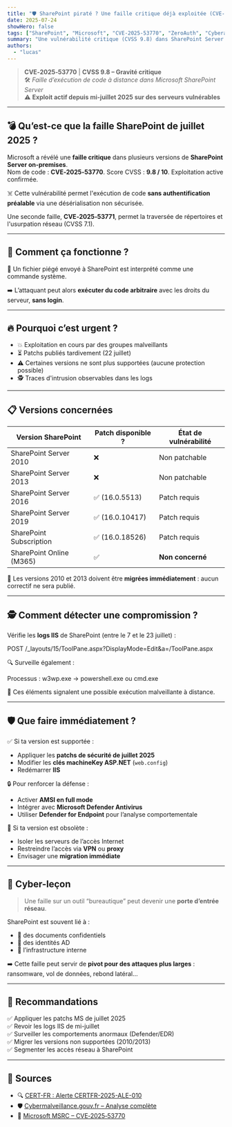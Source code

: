 ```yaml
---
title: "🛡️ SharePoint piraté ? Une faille critique déjà exploitée (CVE‑2025‑53770)"
date: 2025-07-24
showHero: false
tags: ["SharePoint", "Microsoft", "CVE-2025-53770", "ZeroAuth", "Cyberattaque"]
summary: "Une vulnérabilité critique (CVSS 9.8) dans SharePoint Server permet l'exécution de code à distance sans authentification. Déjà exploitée dans la nature, cette faille menace les infrastructures internes non mises à jour."
authors:
  - "lucas"
---
```


> **CVE‑2025‑53770** | **CVSS 9.8 – Gravité critique**  
> 🛠️ *Faille d’exécution de code à distance dans Microsoft SharePoint Server*  
> ⚠️ **Exploit actif depuis mi-juillet 2025 sur des serveurs vulnérables**

---

## 💣 Qu’est-ce que la faille SharePoint de juillet 2025 ?

Microsoft a révélé une **faille critique** dans plusieurs versions de **SharePoint Server on-premises**.  
Nom de code : **CVE‑2025‑53770**. Score CVSS : **9.8 / 10**. Exploitation active confirmée.

☠️ Cette vulnérabilité permet l'exécution de code **sans authentification préalable** via une désérialisation non sécurisée.

Une seconde faille, **CVE‑2025‑53771**, permet la traversée de répertoires et l'usurpation réseau (CVSS 7.1).

---

## 🧠 Comment ça fonctionne ?

🧩 Un fichier piégé envoyé à SharePoint est interprété comme une commande système.

➡️ L’attaquant peut alors **exécuter du code arbitraire** avec les droits du serveur, **sans login**.

---

## 🔥 Pourquoi c’est urgent ?

- 💥 Exploitation en cours par des groupes malveillants
- ⏳ Patchs publiés tardivement (22 juillet)
- ⚠️ Certaines versions ne sont plus supportées (aucune protection possible)
- 🕵️ Traces d'intrusion observables dans les logs

---

## 📋 Versions concernées

| Version SharePoint              | Patch disponible ? | État de vulnérabilité |
|-------------------------------|---------------------|------------------------|
| SharePoint Server 2010        | ❌                  | Non patchable          |
| SharePoint Server 2013        | ❌                  | Non patchable          |
| SharePoint Server 2016        | ✅ (16.0.5513)       | Patch requis           |
| SharePoint Server 2019        | ✅ (16.0.10417)      | Patch requis           |
| SharePoint Subscription       | ✅ (16.0.18526)      | Patch requis           |
| SharePoint Online (M365)      | ✅                  | **Non concerné**       |

📌 Les versions 2010 et 2013 doivent être **migrées immédiatement** : aucun correctif ne sera publié.

---

## 🕵️ Comment détecter une compromission ?

Vérifie les **logs IIS** de SharePoint (entre le 7 et le 23 juillet) :

POST /_layouts/15/ToolPane.aspx?DisplayMode=Edit&a=/ToolPane.aspx


🔍 Surveille également :

Processus : w3wp.exe → powershell.exe ou cmd.exe


👀 Ces éléments signalent une possible exécution malveillante à distance.

---

## 🛡️ Que faire immédiatement ?

✅ Si ta version est supportée :

- Appliquer les **patchs de sécurité de juillet 2025**
- Modifier les **clés machineKey ASP.NET** (`web.config`)
- Redémarrer **IIS**

🔒 Pour renforcer la défense :

- Activer **AMSI en full mode**
- Intégrer avec **Microsoft Defender Antivirus**
- Utiliser **Defender for Endpoint** pour l’analyse comportementale

🛑 Si ta version est obsolète :

- Isoler les serveurs de l’accès Internet
- Restreindre l’accès via **VPN** ou **proxy**
- Envisager une **migration immédiate**

---

## 🧠 Cyber-leçon

> Une faille sur un outil “bureautique” peut devenir une **porte d’entrée réseau**.

SharePoint est souvent lié à :
- 📁 des documents confidentiels
- 👥 des identités AD
- 🔐 l’infrastructure interne

➡️ Cette faille peut servir de **pivot pour des attaques plus larges** : ransomware, vol de données, rebond latéral…

---

## 📌 Recommandations

✅ Appliquer les patchs MS de juillet 2025  
✅ Revoir les logs IIS de mi-juillet  
✅ Surveiller les comportements anormaux (Defender/EDR)  
✅ Migrer les versions non supportées (2010/2013)  
✅ Segmenter les accès réseau à SharePoint

---

## 🔗 Sources

- 🔍 [CERT-FR : Alerte CERTFR-2025-ALE-010](https://www.cert.ssi.gouv.fr/alerte/CERTFR-2025-ALE-010/)
- 🛡️ [Cybermalveillance.gouv.fr – Analyse complète](https://www.cybermalveillance.gouv.fr/tous-nos-contenus/actualites/alertecyber-failles-de-securite-critiques-dans-microsoft-sharepoint-202507)
- 📝 [Microsoft MSRC – CVE‑2025‑53770](https://msrc.microsoft.com/update-guide/vulnerability/CVE-2025-53770)


